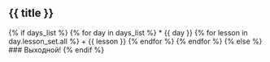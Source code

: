 ## {{ title }}
{% if days_list %}
    {% for day in days_list %}
        * {{ day }}
        {% for lesson in day.lesson_set.all %}
            + {{ lesson }}
        {% endfor %}
    {% endfor %}
{% else %}
    ### Выходной!
{% endif %}
